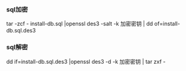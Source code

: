 ### sql加密
tar -zcf - install-db.sql |openssl des3 -salt -k 加密密钥 | dd of=install-db.sql.des3
### sql解密
dd if=install-db.sql.des3 |openssl des3 -d -k 加密密钥 | tar zxf -
